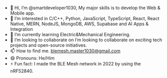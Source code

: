 - 👋 Hi, I’m @smartdeveloper1030, My major skills is to develop the Web & Mobile app.
- 👀 I’m interested in C/C++, Python, JavaScript, TypeScript, React, React Native, MERN, NodeJS, MongoDB, AWS, Supabase and AI Apps & Integration
- 🌱 I’m currently learning Electric&Mechanical Engineering.
- 💞️ I’m looking to collaborate on I’m looking to collaborate on exciting tech projects and open-source initiatives.
- 📫 How to find me.  blemesh.master1030@gmail.com
- 😄 Pronouns: He/Him
- ⚡ Fun fact: I made the BLE Mesh network in 2022 by using the nRF52840.

<!---
smartdeveloper1030/smartdeveloper1030 is a ✨ special ✨ repository because its `README.md` (this file) appears on your GitHub profile.
You can click the Preview link to take a look at your changes.
--->
